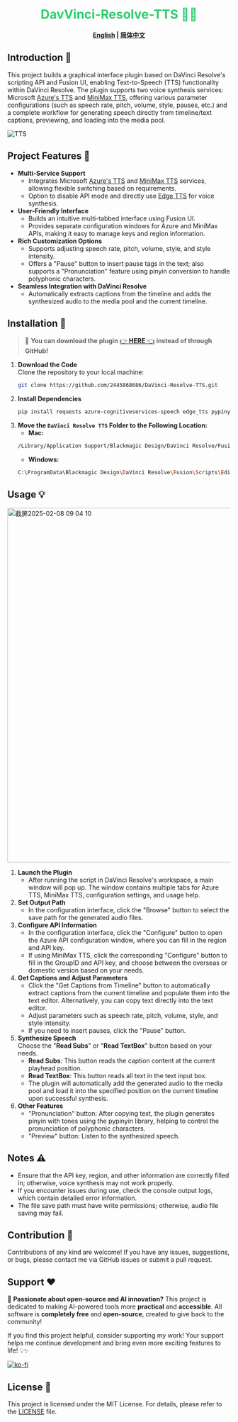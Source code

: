 <div align="center">
    
# <span style="color: #2ecc71;">DavVinci-Resolve-TTS 🎤✨</span>

**[English](README.md) | [简体中文](README_CN.md)**
</div>

## Introduction 🚀

This project builds a graphical interface plugin based on DaVinci Resolve's scripting API and Fusion UI, enabling Text-to-Speech (TTS) functionality within DaVinci Resolve. The plugin supports two voice synthesis services: Microsoft [Azure's TTS](https://speech.microsoft.com/) and [MiniMax TTS](https://intl.minimaxi.com/), offering various parameter configurations (such as speech rate, pitch, volume, style, pauses, etc.) and a complete workflow for generating speech directly from timeline/text captions, previewing, and loading into the media pool.

![TTS](https://github.com/user-attachments/assets/0626ed7e-40c9-4b8f-92ee-736ca6756619)

## Project Features 🎉
- **Multi-Service Support**
    - Integrates Microsoft [Azure's TTS](https://speech.microsoft.com/) and [MiniMax TTS](https://intl.minimaxi.com/) services, allowing flexible switching based on requirements.
    - Option to disable API mode and directly use [Edge TTS](https://github.com/rany2/edge-tts) for voice synthesis.
- **User-Friendly Interface**
    - Builds an intuitive multi-tabbed interface using Fusion UI.
    - Provides separate configuration windows for Azure and MiniMax APIs, making it easy to manage keys and region information.
- **Rich Customization Options**
    - Supports adjusting speech rate, pitch, volume, style, and style intensity.
    - Offers a "Pause" button to insert pause tags in the text; also supports a "Pronunciation" feature using pinyin conversion to handle polyphonic characters.
- **Seamless Integration with DaVinci Resolve**
    - Automatically extracts captions from the timeline and adds the synthesized audio to the media pool and the current timeline.
  
## Installation 🔧

> 🚀 **You can download the plugin** [👉 **HERE** 👈](https://ko-fi.com/s/9e769243b5) **instead of through GitHub!**

1. **Download the Code**  
    Clone the repository to your local machine:
    ```bash
    git clone https://github.com/2445868686/DaVinci-Resolve-TTS.git
    ```
2. **Install Dependencies**
    ```bash
    pip install requests azure-cognitiveservices-speech edge_tts pypinyin
    ```
3. **Move the `DaVinci Resolve TTS` Folder to the Following Location:**  
    - **Mac:**
    ```sh
    /Library/Application Support/Blackmagic Design/DaVinci Resolve/Fusion/Scripts/Edit
    ```
    - **Windows:**
    ```sh
    C:\ProgramData\Blackmagic Design\DaVinci Resolve\Fusion\Scripts\Edit
    ```

## Usage 💡

<img width="800" alt="截屏2025-02-08 09 04 10" src="https://github.com/user-attachments/assets/b943cde6-6885-4c5e-9395-d7d536e6871c" />

1. **Launch the Plugin**  
    - After running the script in DaVinci Resolve's workspace, a main window will pop up. The window contains multiple tabs for Azure TTS, MiniMax TTS, configuration settings, and usage help.
2. **Set Output Path**  
    - In the configuration interface, click the "Browse" button to select the save path for the generated audio files.
3. **Configure API Information**
    - In the configuration interface, click the "Configure" button to open the Azure API configuration window, where you can fill in the region and API key.
    - If using MiniMax TTS, click the corresponding "Configure" button to fill in the GroupID and API key, and choose between the overseas or domestic version based on your needs.
4. **Get Captions and Adjust Parameters**
    - Click the "Get Captions from Timeline" button to automatically extract captions from the current timeline and populate them into the text editor. Alternatively, you can copy text directly into the text editor.
    - Adjust parameters such as speech rate, pitch, volume, style, and style intensity.
    - If you need to insert pauses, click the "Pause" button.
5. **Synthesize Speech**  
    Choose the "**Read Subs**" or "**Read TextBox**" button based on your needs.
    - **Read Subs**: This button reads the caption content at the current playhead position.
    - **Read TextBox**: This button reads all text in the text input box.
    - The plugin will automatically add the generated audio to the media pool and load it into the specified position on the current timeline upon successful synthesis.
6. **Other Features**
    - "Pronunciation" button: After copying text, the plugin generates pinyin with tones using the pypinyin library, helping to control the pronunciation of polyphonic characters.
    - "Preview" button: Listen to the synthesized speech.

## Notes ⚠️

- Ensure that the API key, region, and other information are correctly filled in; otherwise, voice synthesis may not work properly.
- If you encounter issues during use, check the console output logs, which contain detailed error information.
- The file save path must have write permissions; otherwise, audio file saving may fail.

## Contribution 🤝

Contributions of any kind are welcome! If you have any issues, suggestions, or bugs, please contact me via GitHub issues or submit a pull request.

## Support ❤️
🚀 **Passionate about open-source and AI innovation?** This project is dedicated to making AI-powered tools more **practical** and **accessible**. All software is **completely free** and **open-source**, created to give back to the community!  

If you find this project helpful, consider supporting my work! Your support helps me continue development and bring even more exciting features to life! 💡✨  

 [![ko-fi](https://ko-fi.com/img/githubbutton_sm.svg)](https://ko-fi.com/G2G31A6SQU)  

## License 📄

This project is licensed under the MIT License. For details, please refer to the [LICENSE](LICENSE) file.
